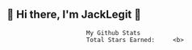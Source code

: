 ## 👋 Hi there, I'm JackLegit 👋


                          My Github Stats
                          Total Stars Earned:     <b>
